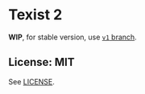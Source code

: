 Texist 2
========

**WIP**, for stable version, use [`v1` branch](https://github.com/xxdavid/texist/tree/v1).

## License: MIT
See [LICENSE](LICENSE).
